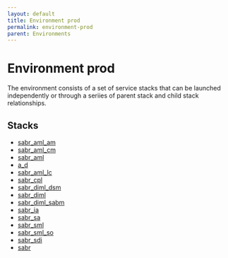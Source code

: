 ```yaml
---
layout: default
title: Environment prod
permalink: environment-prod
parent: Environments
---
```


# Environment prod
The environment consists of a set of service stacks that can be launched independently or through a seriies of 
parent stack and child stack relationships.

## Stacks
* [sabr_aml_am](environment--sabr-aml-am-prod)
* [sabr_aml_cm](environment--sabr-aml-cm-prod)
* [sabr_aml](environment--sabr-aml-prod)
* [a_d](environment--sabr-aml-dsom-prod)
* [sabr_aml_lc](environment--sabr-aml-lc-prod)
* [sabr_cpl](environment--sabr-cpl-prod)
* [sabr_diml_dsm](environment--sabr-diml-dsm-prod)
* [sabr_diml](environment--sabr-diml-prod)
* [sabr_diml_sabm](environment--sabr-diml-sabm-prod)
* [sabr_ia](environment--sabr-ia-prod)
* [sabr_sa](environment--sabr-sa-prod)
* [sabr_sml](environment--sabr-sml-prod)
* [sabr_sml_so](environment--sabr-sml-so-prod)
* [sabr_sdi](environment--sabr-sdi-prod)
* [sabr](environment--sabr-prod)
    
